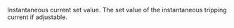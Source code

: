 ﻿Instantaneous current set value. The set value of the instantaneous tripping current if adjustable.